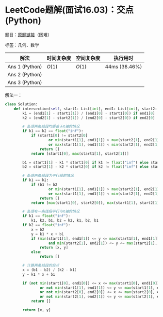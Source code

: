 # LeetCode题解(面试16.03)：交点(Python)

题目：[原题链接](https://leetcode-cn.com/problems/intersection-lcci/)（困难）

标签：几何、数学

| 解法           | 时间复杂度 | 空间复杂度 | 执行用时      |
| -------------- | ---------- | ---------- | ------------- |
| Ans 1 (Python) | $O(1)$     | $O(1)$     | 44ms (38.46%) |
| Ans 2 (Python) |            |            |               |
| Ans 3 (Python) |            |            |               |

解法一：

```python
class Solution:
    def intersection(self, start1: List[int], end1: List[int], start2: List[int], end2: List[int]) -> List[float]:
        k1 = (end1[1] - start1[1]) / (end1[0] - start1[0]) if end1[0] != start1[0] else float("inf")
        k2 = (end2[1] - start2[1]) / (end2[0] - start2[0]) if end2[0] != start2[0] else float("inf")

        # 处理两条线段均垂直于X轴的情况
        if k1 == k2 == float("inf"):
            if (start1[0] != start2[0]
                    or min(start1[1], end1[1]) > max(start2[1], end2[1])
                    or max(start1[1], end1[1]) < min(start2[1], end2[1])):
                return []
            return [start1[0], max(start1[1], start2[1])]

        b1 = start1[1] - k1 * start1[0] if k1 != float("inf") else start1[0]
        b2 = start2[1] - k2 * start2[0] if k2 != float("inf") else start2[0]

        # 处理两条线段为平行线的情况
        if k1 == k2:
            if (b1 != b2
                    or min(start1[1], end1[1]) > max(start2[1], end2[1])
                    or max(start1[1], end1[1]) < min(start2[1], end2[1])):
                return []
            return [max(start1[0], start2[0]), max(start1[1], start2[1])]

        # 处理有一条线段平行与X轴的情况
        if k1 == float("inf"):
            k1, k2, b1, b2 = k2, k1, b2, b1
        if k2 == float("inf"):
            x = b2
            y = k1 * x + b1
            if (min(start1[1], end1[1]) <= y <= max(start1[1], end1[1])
                    and min(start2[1], end2[1]) <= y <= max(start2[1], end2[1])):
                return [x, y]
            else:
                return []

        # 计算两条线段的交点
        x = (b1 - b2) / (k2 - k1)
        y = k1 * x + b1

        if (not min(start1[0], end1[0]) <= x <= max(start1[0], end1[0])
                or not min(start1[1], end1[1]) <= y <= max(start1[1], end1[1])
                or not min(start2[0], end2[0]) <= x <= max(start2[0], end2[0])
                or not min(start2[1], end2[1]) <= y <= max(start2[1], end2[1])):
            return []

        return [x, y]
```